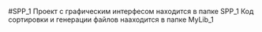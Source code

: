 #SPP_1
Проект с графическим интерфесом находится в папке SPP_1 
Код сортировки и генерации файлов нааходится в папке MyLib_1 

